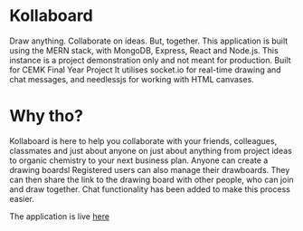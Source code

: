 # Kollaboard
Draw anything. Collaborate on ideas. But, together. This application is built using the MERN stack, with MongoDB, Express, React and Node.js. This instance is a project demonstration only and not meant for production. 
Built for CEMK Final Year Project 
It utilises socket.io for real-time drawing and chat messages, and needlessjs for working with HTML canvases.

# Why tho?
Kollaboard is here to help you collaborate with your friends, colleagues, classmates and just about anyone on just about anything from project ideas to organic chemistry to your next business plan. Anyone can create a drawing boardsl Registered users can also manage their drawboards. They can then share the link to the drawing board with other people, who can join and draw together. Chat functionality has been added to make this process easier.

The application is live [here](https://kollaboardcemkolaghat.herokuapp.com/)
